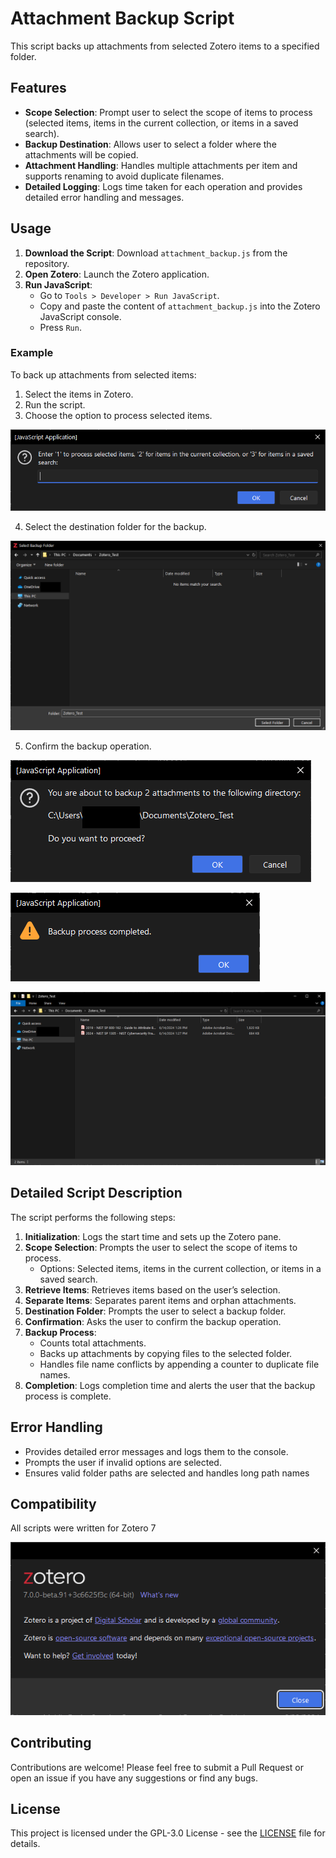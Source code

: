 # Attachment Backup Script

This script backs up attachments from selected Zotero items to a specified folder.

## Features

- **Scope Selection**: Prompt user to select the scope of items to process (selected items, items in the current collection, or items in a saved search).
- **Backup Destination**: Allows user to select a folder where the attachments will be copied.
- **Attachment Handling**: Handles multiple attachments per item and supports renaming to avoid duplicate filenames.
- **Detailed Logging**: Logs time taken for each operation and provides detailed error handling and messages.

## Usage

1. **Download the Script**: Download `attachment_backup.js` from the repository.
2. **Open Zotero**: Launch the Zotero application.
3. **Run JavaScript**:
    - Go to `Tools > Developer > Run JavaScript`.
    - Copy and paste the content of `attachment_backup.js` into the Zotero JavaScript console.
    - Press `Run`.

### Example

To back up attachments from selected items:

1. Select the items in Zotero.
2. Run the script.
3. Choose the option to process selected items.

![Screenshot](doc/backup_01.png)

4. Select the destination folder for the backup.

![Screenshot](doc/backup_02.png)

5. Confirm the backup operation.

![Screenshot](doc/backup_03.png)

![Screenshot](doc/backup_04.png)

![Screenshot](doc/backup_05.png)

## Detailed Script Description

The script performs the following steps:

1. **Initialization**: Logs the start time and sets up the Zotero pane.
2. **Scope Selection**: Prompts the user to select the scope of items to process.
    - Options: Selected items, items in the current collection, or items in a saved search.
3. **Retrieve Items**: Retrieves items based on the user’s selection.
4. **Separate Items**: Separates parent items and orphan attachments.
5. **Destination Folder**: Prompts the user to select a backup folder.
6. **Confirmation**: Asks the user to confirm the backup operation.
7. **Backup Process**:
    - Counts total attachments.
    - Backs up attachments by copying files to the selected folder.
    - Handles file name conflicts by appending a counter to duplicate file names.
8. **Completion**: Logs completion time and alerts the user that the backup process is complete.

## Error Handling

- Provides detailed error messages and logs them to the console.
- Prompts the user if invalid options are selected.
- Ensures valid folder paths are selected and handles long path names

## Compatibility
All scripts were written for Zotero 7

![Screenshot](doc/zotero_version.png)

## Contributing

Contributions are welcome! Please feel free to submit a Pull Request or open an issue if you have any suggestions or find any bugs.

## License

This project is licensed under the GPL-3.0 License - see the [LICENSE](LICENSE) file for details.